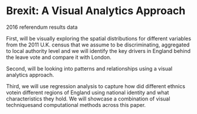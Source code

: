 # Brexit: A Visual Analytics Approach


2016 referendum results data 

First, will be visually exploring the spatial distributions for different variables from the 2011 U.K. census that we assume to be discriminating, aggregated to local authority level and we will identify the key drivers in England behind the leave vote and compare it with London.

Second, will be looking into patterns and relationships using a visual analytics approach. 

Third, we will use regression analysis to capture how did different ethnics votein different regions of England using national identity and what characteristics they hold. We will showcase a combination of visual techniquesand computational methods across this paper.
